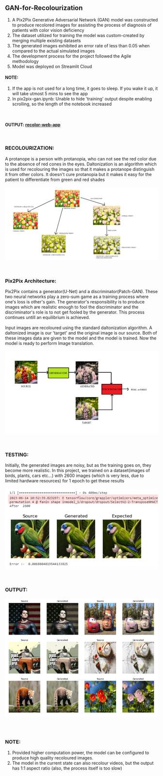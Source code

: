 ## GAN-for-Recolourization
1. A Pix2Pix Generative Adversarial Network (GAN) model was constructed to produce recolored images for assisting
the process of diagnosis of patients with color vision deficiency
2. The dataset utilized for training the model was custom-created by merging multiple existing datasets
3. The generated images exhibited an error rate of less than 0.05 when compared to the actual simulated images
4. The development process for the project followed the Agile methodology
5. Model was deployed on Streamlit Cloud<br>

#### NOTE: <br>
1. If the app is not used for a long time, it goes to sleep. If you wake it up, it will take utmost 5 mins to see the app
2. In pix2pix-gan.ipynb: Unable to hide 'training' output despite enabling scrolling, so the length of the notebook increased
<br>

#### OUTPUT: <a href="https://sanjay906-gan-recolourization-mebu9asdk0q.streamlit.app/" target="_blank">recolor-web-app</a>
<br>

### RECOLOURIZATION:<br>
A protanope is a person with protanopia, who can not see the red color due to the absence of red cones in the eyes. Daltonization is an algorithm which is used for recolouring the images so that it makes a protanope distinguish it from other colors. It doesn't cure protanopia but it makes it easy for the patient to differentiate from green and red shades<br>
<br>
![recolor](https://raw.githubusercontent.com/sanjay-906/GAN-for-Recolourization/main/pictures/expression.png)

<br>

### Pix2Pix Architecture:<br>
Pix2Pix contains a generator(U-Net) and a discriminator(Patch-GAN). These two neural networks play a zero-sum game as a training process where one's loss is other's gain. The generator's responsibility is to produce images which are realistic enough to fool the discriminator and the discriminator's role is to not get fooled by the generator. This process continues untill an equilibrium is achieved. <br>
<br>
Input images are recoloured using the standard daltonization algorithm. A daltonized image is our 'target' and the original image is our source. Both of these images data are given to the model and the model is trained. Now the model is ready to perform Image translation. <br>
<br>
![arch](https://raw.githubusercontent.com/sanjay-906/GAN-for-Recolourization/main/pictures/Arch.png)

<br>

### TESTING:<br>
Initially, the generated images are noisy, but as the training goes on, they become more realistic. In this project, we trained on a dataset(images of birds, plants, cars etc...) with 2600 images (which is very less, due to limited hardware resources) for 1 epoch to get these results<br>
<br>
![testing](https://raw.githubusercontent.com/sanjay-906/GAN-for-Recolourization/main/pictures/testing.png)

<br>

### OUTPUT:<br>

![output](https://raw.githubusercontent.com/sanjay-906/GAN-for-Recolourization/main/pictures/output1.png)

<br>
<br>

### NOTE:<br>
1. Provided higher computation power, the model can be configured to produce high quality recoloured images.
2. The model in the current state can also recolour videos, but the output has 1:1 aspect ratio (also, the process itself is too slow)
